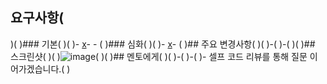 ## 요구사항(

)(
)### 기본(
)(
)- [x]()- []()- []()(
)### 심화(
)(
)- [x]()- []()(
)## 주요 변경사항(
)(
)-(
)-(
)(
)## 스크린샷(
)(
)![image](이미지url)(
)(
)## 멘토에게(
)(
)-(
)-(
)- 셀프 코드 리뷰를 통해 질문 이어가겠습니다.(
)
